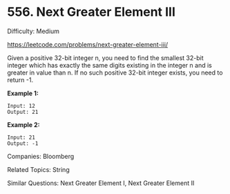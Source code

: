 # 556. Next Greater Element III

Difficulty: Medium

https://leetcode.com/problems/next-greater-element-iii/

Given a positive 32-bit integer n, you need to find the smallest 32-bit integer which has exactly the same digits existing in the integer n and is greater in value than n. If no such positive 32-bit integer exists, you need to return -1.

**Example 1:**
```
Input: 12
Output: 21
```
**Example 2:**
```
Input: 21
Output: -1
```

Companies: Bloomberg

Related Topics: String

Similar Questions: Next Greater Element I, Next Greater Element II
